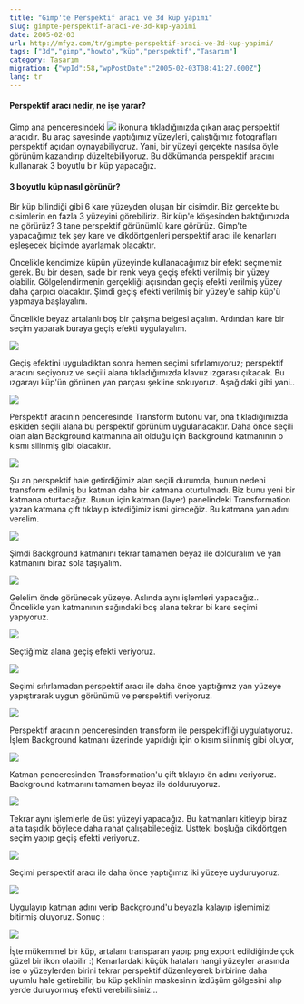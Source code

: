```yaml
---
title: "Gimp'te Perspektif aracı ve 3d küp yapımı"
slug: gimpte-perspektif-araci-ve-3d-kup-yapimi
date: 2005-02-03
url: http://mfyz.com/tr/gimpte-perspektif-araci-ve-3d-kup-yapimi/
tags: ["3d","gimp","howto","küp","perspektif","Tasarım"]
category: Tasarım
migration: {"wpId":58,"wpPostDate":"2005-02-03T08:41:27.000Z"}
lang: tr
---
```


#### Perspektif aracı nedir, ne işe yarar?

Gimp ana penceresindeki ![](/images/archive/tr/2005/02/gmp_pp_icon.gif) ikonuna tıkladığınızda çıkan araç perspektif aracıdır. Bu araç sayesinde yaptığımız yüzeyleri, çalıştığımız fotografları perspektif açıdan oynayabiliyoruz. Yani, bir yüzeyi gerçekte nasılsa öyle görünüm kazandırıp düzeltebiliyoruz. Bu dökümanda perspektif aracını kullanarak 3 boyutlu bir küp yapacağız.

#### 3 boyutlu küp nasıl görünür?

Bir küp bilindiği gibi 6 kare yüzeyden oluşan bir cisimdir. Biz gerçekte bu cisimlerin en fazla 3 yüzeyini görebiliriz. Bir küp'e köşesinden baktığımızda ne görürüz? 3 tane perspektif görünümlü kare görürüz. Gimp'te yapacağımız tek şey kare ve dikdörtgenleri perspektif aracı ile kenarları eşleşecek biçimde ayarlamak olacaktır.

Öncelikle kendimize küpün yüzeyinde kullanacağımız bir efekt seçmemiz gerek. Bu bir desen, sade bir renk veya geçiş efekti verilmiş bir yüzey olabilir. Gölgelendirmenin gerçekliği açısından geçiş efekti verilmiş yüzey daha çarpıcı olacaktır. Şimdi geçiş efekti verilmiş bir yüzey'e sahip küp'ü yapmaya başlayalım.

Öncelikle beyaz artalanlı boş bir çalışma belgesi açalım. Ardından kare bir seçim yaparak buraya geçiş efekti uygulayalım.

![](/images/archive/tr/2005/02/gmp_pp_1.jpg)

Geçiş efektini uyguladıktan sonra hemen seçimi sıfırlamıyoruz; perspektif aracını seçiyoruz ve seçili alana tıkladığımızda klavuz ızgarası çıkacak. Bu ızgarayı küp'ün görünen yan parçası şekline sokuyoruz. Aşağıdaki gibi yani..

![](/images/archive/tr/2005/02/gmp_pp_2.jpg)

Perspektif aracının penceresinde Transform butonu var, ona tıkladığımızda eskiden seçili alana bu perspektif görünüm uygulanacaktır. Daha önce seçili olan alan Background katmanına ait olduğu için Background katmanının o kısmı silinmiş gibi olacaktır.

![](/images/archive/tr/2005/02/gmp_pp_3.jpg)

Şu an perspektif hale getirdiğimiz alan seçili durumda, bunun nedeni transform edilmiş bu katman daha bir katmana oturtulmadı. Biz bunu yeni bir katmana oturtacağız. Bunun için katman (layer) panelindeki Transformation yazan katmana çift tıklayıp istediğimiz ismi gireceğiz. Bu katmana yan adını verelim.

![](/images/archive/tr/2005/02/gmp_pp_4.jpg)

Şimdi Background katmanını tekrar tamamen beyaz ile dolduralım ve yan katmanını biraz sola taşıyalım.

![](/images/archive/tr/2005/02/gmp_pp_5.jpg)

Gelelim önde görünecek yüzeye. Aslında aynı işlemleri yapacağız.. Öncelikle yan katmanının sağındaki boş alana tekrar bi kare seçimi yapıyoruz.

![](/images/archive/tr/2005/02/gmp_pp_6.jpg)

Seçtiğimiz alana geçiş efekti veriyoruz.

![](/images/archive/tr/2005/02/gmp_pp_7.jpg)

Seçimi sıfırlamadan perspektif aracı ile daha önce yaptığımız yan yüzeye yapıştırarak uygun görünümü ve perspektifi veriyoruz.

![](/images/archive/tr/2005/02/gmp_pp_8.jpg)

Perspektif aracının penceresinden transform ile perspektifliği uygulatıyoruz. İşlem Background katmanı üzerinde yapıldığı için o kısım silinmiş gibi oluyor,

![](/images/archive/tr/2005/02/gmp_pp_9.jpg)

Katman penceresinden Transformation'u çift tıklayıp ön adını veriyoruz. Background katmanını tamamen beyaz ile dolduruyoruz.

![](/images/archive/tr/2005/02/gmp_pp_10.jpg)

Tekrar aynı işlemlerle de üst yüzeyi yapacağız. Bu katmanları kitleyip biraz alta taşıdık böylece daha rahat çalışabileceğiz. Üstteki boşluğa dikdörtgen seçim yapıp geçiş efekti veriyoruz.

![](/images/archive/tr/2005/02/gmp_pp_11.jpg)

Seçimi perspektif aracı ile daha önce yaptığımız iki yüzeye uyduruyoruz.

![](/images/archive/tr/2005/02/gmp_pp_12.jpg)

Uygulayıp katman adını verip Background'u beyazla kalayıp işlemimizi bitirmiş oluyoruz. Sonuç :

![](/images/archive/tr/2005/02/gmp_pp_13.jpg)

İşte mükemmel bir küp, artalanı transparan yapıp png export edildiğinde çok güzel bir ikon olabilir :) Kenarlardaki küçük hataları hangi yüzeyler arasında ise o yüzeylerden birini tekrar perspektif düzenleyerek birbirine daha uyumlu hale getirebilir, bu küp şeklinin maskesinin izdüşüm gölgesini alıp yerde duruyormuş efekti verebilirsiniz...